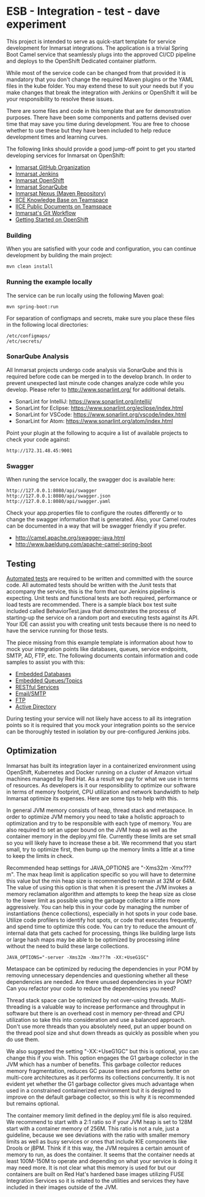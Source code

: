 # ESB - Integration - test - dave experiment

This project is intended to serve as quick-start template for service development for Inmarsat integrations. The application is a trivial Spring Boot Camel service that seamlessly plugs into the approved CI/CD pipeline and deploys to the OpenShift Dedicated container platform.

While most of the service code can be changed from that provided it is mandatory that you don't change the required Maven plugins or the YAML files in the kube folder. You may extend these to suit your needs but if you make changes that break the integration with Jenkins or OpenShift it will be your responsibility to resolve these issues.

There are some files and code in this template that are for demonstration purposes. There have been some components and patterns devised over time that may save you time during development. You are free to choose whether to use these but they have been included to help reduce development times and learning curves.

The following links should provide a good jump-off point to get you started developing services for Inmarsat on OpenShift:

 * [Inmarsat GitHub Organization](https://github.com/Inmarsat-itcloudservices/)
 * [Inmarsat Jenkins](http://172.31.48.32:8080/)
 * [Inmarsat OpenShift](https://console.dev-inmarsat.openshift.com/console/)
 * [Inmarsat SonarQube](http://172.31.48.45:9001)
 * [Inmarsat Nexus (Maven Repository)](http://172.31.48.40:8081)
 * [IICE Knowledge Base on Teamspace](https://teamspace.inmarsat.com/groupit/ii/knowledge-base/Pages/Home.aspx)
 * [IICE Public Documents on Teamspace](https://teamspace.inmarsat.com/groupit/ii/Team%20Documents/Forms/By%20Type.aspx)
 * [Inmarsat's Git Workflow](https://teamspace.inmarsat.com/groupit/ii/knowledge-base/Pages/GitWorkflow.aspx)
 * [Getting Started on OpenShift](https://teamspace.inmarsat.com/groupit/ii/knowledge-base/Pages/OSDEGettingStarted.aspx)

### Building

When you are satisfied with your code and configuration, you can continue development by building the main project:

```
mvn clean install
```

### Running the example locally

The service can be run locally using the following Maven goal:

```
mvn spring-boot:run
```

For separation of configmaps and secrets, make sure you place these files in the following local directories:

```
/etc/configmaps/
/etc/secrets/
```

### SonarQube Analysis

All Inmarsat projects undergo code analysis via SonarQube and this is required before code can be merged in to the develop branch. In order to prevent unexpected last minute code changes analyze code while you develop. Please refer to http://www.sonarlint.org/ for additional details.

 * SonarLint for IntelliJ: https://www.sonarlint.org/intellij/
 * SonarLint for Eclipse: https://www.sonarlint.org/eclipse/index.html
 * SonarLint for VSCode: https://www.sonarlint.org/vscode/index.html
 * SonarLint for Atom: https://www.sonarlint.org/atom/index.html

Point your plugin at the following to acquire a list of available projects to check your code against:
```
http://172.31.48.45:9001
```

### Swagger

When runing the service locally, the swagger doc is available here:

```
http://127.0.0.1:8080/api/swagger
http://127.0.0.1:8080/api/swagger.json
http://127.0.0.1:8080/api/swagger.yaml
```

Check your app.properties file to configure the routes differently or to change the swagger information that is generated. Also, your Camel routes can be documented in a way that will be swagger friendly if you prefer.

 * http://camel.apache.org/swagger-java.html
 * http://www.baeldung.com/apache-camel-spring-boot

## Testing

[Automated tests](https://teamspace.inmarsat.com/groupit/ii/knowledge-base/Pages/test-automation.aspx) are required to be written and committed with the source code. All automated tests should be written with the Junit tests that accompany the service, this is the form that our Jenkins pipeline is expecting. Unit tests and functional tests are both required, performance or load tests are recommended. There is a sample black box test suite included called BehaviorTest.java that demonstrates the process of starting-up the service on a random port and executing tests against its API. Your IDE can assist you with creating unit tests because there is no need to have the service running for those tests.

The piece missing from this example template is information about how to mock your integration points like databases, queues, service endpoints, SMTP, AD, FTP, etc. The following documents contain information and code samples to assist you with this:

 * [Embedded Databases](https://teamspace.inmarsat.com/groupit/ii/knowledge-base/Pages/in-memory-db.aspx)
 * [Embedded Queues/Topics](https://teamspace.inmarsat.com/groupit/ii/knowledge-base/Pages/amq-producer-consumer-examples.aspx)
 * [RESTful Services](https://teamspace.inmarsat.com/groupit/ii/knowledge-base/Pages/mock-server-examples.aspx)
 * [Email/SMTP](https://teamspace.inmarsat.com/groupit/ii/knowledge-base/Pages/smtp-wiser.aspx)
 * [FTP](https://teamspace.inmarsat.com/groupit/ii/knowledge-base/Pages/fake-ftp-server.aspx)
 * [Active Directory](https://teamspace.inmarsat.com/groupit/ii/knowledge-base/Pages/Mocking%20Active%20Directory.aspx)

During testing your service will not likely have access to all its integration points so it is required that you mock your integration points so the service can be thoroughly tested in isolation by our pre-configured Jenkins jobs.

## Optimization

Inmarsat has built its integration layer in a containerized environment using OpenShift, Kubernetes and Docker running on a cluster of Amazon virtual machines managed by Red Hat. As a result we pay for what we use in terms of resources. As developers is it our responsibility to optimize our software in terms of memory footprint, CPU utilization and network bandwidth to help Inmarsat optimize its expenses. Here are some tips to help with this.

In general JVM memory consists of heap, thread stack and metaspace. In order to optimize JVM memory you need to take a holistic approach to optimization and try to be responsible with each type of memory. You are also required to set an upper bound on the JVM heap as well as the container memory in the deploy.yml file. Currently these limits are set small so you will likely have to increase these a bit. We recommend that you start small, try to optimize first, then bump up the memory limits a little at a time to keep the limits in check.

Recommended heap settings for JAVA_OPTIONS are "-Xms32m -Xmx???m". The max heap limit is application specific so you will have to determine this value but the min heap size is recommended to remain at 32M or 64M. The value of using this option is that when it is present the JVM invokes a memory reclamation algorithm and attempts to keep the heap size as close to the lower limit as possible using the garbage collector a little more aggressively. You can help this in your code by managing the number of instantiations (hence collections), especially in hot spots in your code base. Utilize code profilers to identify hot spots, or code that executes frequently, and spend time to optimize this code. You can try to reduce the amount of internal data that gets cached for processing, things like building large lists or large hash maps may be able to be optimized by processing inline without the need to build these large collections.

```
JAVA_OPTIONS="-server -Xms32m -Xmx???m -XX:+UseG1GC"
```

Metaspace can be optimized by reducing the dependencies in your POM by removing unnecessary dependencies and questioning whether all these dependencies are needed. Are there unused dependencies in your POM? Can you refactor your code to reduce the dependencies you need?

Thread stack space can be optimized by not over-using threads. Multi-threading is a valuable way to increase performance and throughput in software but there is an overhead cost in memory per-thread and CPU utilization so take this into consideration and use a balanced approach. Don't use more threads than you absolutely need, put an upper bound on the thread pool size and shut down threads as quickly as possible when you do use them.

We also suggested the setting "-XX:+UseG1GC" but this is optional, you can change this if you wish. This option engages the G1 garbage collector in the JVM which has a number of benefits. This garbage collector reduces memory fragmentation, reduces GC pause times and performs better on multi-core architectures as it performs its collections concurrently. It is not evident yet whether the G1 garbage collector gives much advantage when used in a constrained containerized environment but it is designed to improve on the default garbage collector, so this is why it is recommended but remains optional.

The container memory limit defined in the deploy.yml file is also required. We recommend to start with a 2:1 ratio so if your JVM heap is set to 128M start with a container memory of 256M. This ratio is not a rule, just a guideline, because we see deviations with the ratio with smaller memory limits as well as busy services or ones that include KIE components like Drools or jBPM. Think if it this way, the JVM requires a certain amount of memory to run, as does the container. It seems that the container needs at least 100M-150M to operate and depending on what your service is doing it may need more. It is not clear what this memory is used for but our containers are built on Red Hat's hardened base images utilizing FUSE Integration Services so it is related to the utilities and services they have included in their images outside of the JVM.
